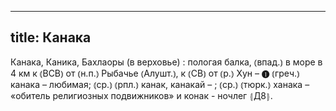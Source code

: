 
---
title: Канака
---
Канака, Каника, Бахлаоры (в верховье)
: пологая балка, ⦅впад.⦆ в море в 4 км к ⦅ВСВ⦆ от ⦅н.п.⦆ Рыбачье ⦅Алушт.⦆, к ⦅СВ⦆ от ⦅р.⦆ Хун – ❶ ⦅греч.⦆ канака – любимая; ⦅ср.⦆ ⦅рпл.⦆ канак, канакай – ; ⦅ср.⦆ ⦅тюрк.⦆ ханака – «обитель религиозных подвижников» и конак - ночлег ⦃Д8⦄.
